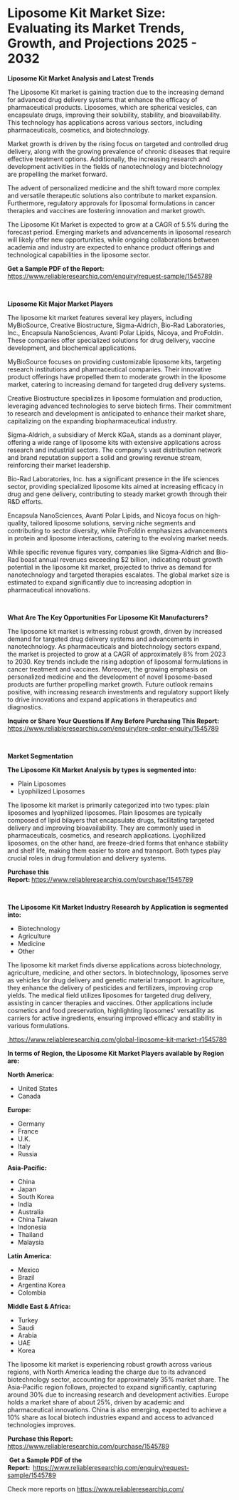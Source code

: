 <p><h1>Liposome Kit Market Size: Evaluating its Market Trends, Growth, and Projections 2025 - 2032</h1></p><p><strong>Liposome Kit Market Analysis and Latest Trends</strong></p>
<p><p>The Liposome Kit market is gaining traction due to the increasing demand for advanced drug delivery systems that enhance the efficacy of pharmaceutical products. Liposomes, which are spherical vesicles, can encapsulate drugs, improving their solubility, stability, and bioavailability. This technology has applications across various sectors, including pharmaceuticals, cosmetics, and biotechnology.</p><p>Market growth is driven by the rising focus on targeted and controlled drug delivery, along with the growing prevalence of chronic diseases that require effective treatment options. Additionally, the increasing research and development activities in the fields of nanotechnology and biotechnology are propelling the market forward.</p><p>The advent of personalized medicine and the shift toward more complex and versatile therapeutic solutions also contribute to market expansion. Furthermore, regulatory approvals for liposomal formulations in cancer therapies and vaccines are fostering innovation and market growth.</p><p>The Liposome Kit Market is expected to grow at a CAGR of 5.5% during the forecast period. Emerging markets and advancements in liposomal research will likely offer new opportunities, while ongoing collaborations between academia and industry are expected to enhance product offerings and technological capabilities in the liposome sector.</p></p>
<p><strong>Get a Sample PDF of the Report:&nbsp;</strong> <a href="https://www.reliableresearchiq.com/enquiry/request-sample/1545789?utm_campaign=3349&utm_medium=2&utm_source=Github&utm_content=ia&utm_term=08032025&utm_id=liposome-kit">https://www.reliableresearchiq.com/enquiry/request-sample/1545789</a></p>
<p>&nbsp;</p>
<p><strong>Liposome Kit Major Market Players</strong></p>
<p><p>The liposome kit market features several key players, including MyBioSource, Creative Biostructure, Sigma-Aldrich, Bio-Rad Laboratories, Inc., Encapsula NanoSciences, Avanti Polar Lipids, Nicoya, and ProFoldin. These companies offer specialized solutions for drug delivery, vaccine development, and biochemical applications.</p><p>MyBioSource focuses on providing customizable liposome kits, targeting research institutions and pharmaceutical companies. Their innovative product offerings have propelled them to moderate growth in the liposome market, catering to increasing demand for targeted drug delivery systems. </p><p>Creative Biostructure specializes in liposome formulation and production, leveraging advanced technologies to serve biotech firms. Their commitment to research and development is anticipated to enhance their market share, capitalizing on the expanding biopharmaceutical industry.</p><p>Sigma-Aldrich, a subsidiary of Merck KGaA, stands as a dominant player, offering a wide range of liposome kits with extensive applications across research and industrial sectors. The company's vast distribution network and brand reputation support a solid and growing revenue stream, reinforcing their market leadership. </p><p>Bio-Rad Laboratories, Inc. has a significant presence in the life sciences sector, providing specialized liposome kits aimed at increasing efficacy in drug and gene delivery, contributing to steady market growth through their R&D efforts.</p><p>Encapsula NanoSciences, Avanti Polar Lipids, and Nicoya focus on high-quality, tailored liposome solutions, serving niche segments and contributing to sector diversity, while ProFoldin emphasizes advancements in protein and liposome interactions, catering to the evolving market needs.</p><p>While specific revenue figures vary, companies like Sigma-Aldrich and Bio-Rad boast annual revenues exceeding $2 billion, indicating robust growth potential in the liposome kit market, projected to thrive as demand for nanotechnology and targeted therapies escalates. The global market size is estimated to expand significantly due to increasing adoption in pharmaceutical innovations.</p></p>
<p>&nbsp;</p>
<p><strong>What Are The Key Opportunities For Liposome Kit Manufacturers?</strong></p>
<p><p>The liposome kit market is witnessing robust growth, driven by increased demand for targeted drug delivery systems and advancements in nanotechnology. As pharmaceuticals and biotechnology sectors expand, the market is projected to grow at a CAGR of approximately 8% from 2023 to 2030. Key trends include the rising adoption of liposomal formulations in cancer treatment and vaccines. Moreover, the growing emphasis on personalized medicine and the development of novel liposome-based products are further propelling market growth. Future outlook remains positive, with increasing research investments and regulatory support likely to drive innovations and expand applications in therapeutics and diagnostics.</p></p>
<p><strong>Inquire or Share Your Questions If Any Before Purchasing This Report:</strong> <a href="https://www.reliableresearchiq.com/enquiry/pre-order-enquiry/1545789?utm_campaign=3349&utm_medium=2&utm_source=Github&utm_content=ia&utm_term=08032025&utm_id=liposome-kit">https://www.reliableresearchiq.com/enquiry/pre-order-enquiry/1545789</a></p>
<p>&nbsp;</p>
<p><strong>Market Segmentation</strong></p>
<p><strong>The Liposome Kit Market Analysis by types is segmented into:</strong></p>
<p><ul><li>Plain Liposomes</li><li>Lyophilized Liposomes</li></ul></p>
<p><p>The liposome kit market is primarily categorized into two types: plain liposomes and lyophilized liposomes. Plain liposomes are typically composed of lipid bilayers that encapsulate drugs, facilitating targeted delivery and improving bioavailability. They are commonly used in pharmaceuticals, cosmetics, and research applications. Lyophilized liposomes, on the other hand, are freeze-dried forms that enhance stability and shelf life, making them easier to store and transport. Both types play crucial roles in drug formulation and delivery systems.</p></p>
<p><strong>Purchase this Report:&nbsp;</strong><a href="https://www.reliableresearchiq.com/purchase/1545789?utm_campaign=3349&utm_medium=2&utm_source=Github&utm_content=ia&utm_term=08032025&utm_id=liposome-kit">https://www.reliableresearchiq.com/purchase/1545789</a></p>
<p>&nbsp;</p>
<p><strong>The Liposome Kit Market Industry Research by Application is segmented into:</strong></p>
<p><ul><li>Biotechnology</li><li>Agriculture</li><li>Medicine</li><li>Other</li></ul></p>
<p><p>The liposome kit market finds diverse applications across biotechnology, agriculture, medicine, and other sectors. In biotechnology, liposomes serve as vehicles for drug delivery and genetic material transport. In agriculture, they enhance the delivery of pesticides and fertilizers, improving crop yields. The medical field utilizes liposomes for targeted drug delivery, assisting in cancer therapies and vaccines. Other applications include cosmetics and food preservation, highlighting liposomes' versatility as carriers for active ingredients, ensuring improved efficacy and stability in various formulations.</p></p>
<p><a href="https://www.reliableresearchiq.com/global-liposome-kit-market-r1545789?utm_campaign=3349&utm_medium=2&utm_source=Github&utm_content=ia&utm_term=08032025&utm_id=liposome-kit">&nbsp;https://www.reliableresearchiq.com/global-liposome-kit-market-r1545789</a></p>
<p><strong>In terms of Region, the Liposome Kit Market Players available by Region are:</strong></p>
<p>
    <p> <strong> North America: </strong>
        <ul>
            <li>United States</li>
            <li>Canada</li>
        </ul>
        </p> 
    <p> <strong> Europe: </strong>
        <ul>
            <li>Germany</li>
            <li>France</li>
            <li>U.K.</li>
            <li>Italy</li>
            <li>Russia</li>
        </ul>
        </p> 
    <p> <strong> Asia-Pacific: </strong>
        <ul>
            <li>China</li>
            <li>Japan</li>
            <li>South Korea</li>
            <li>India</li>
            <li>Australia</li>
            <li>China Taiwan</li>
            <li>Indonesia</li>
            <li>Thailand</li>
            <li>Malaysia</li>
        </ul>
        </p> 
    <p> <strong> Latin America: </strong>
        <ul>
            <li>Mexico</li>
            <li>Brazil</li>
            <li>Argentina Korea</li>
            <li>Colombia</li>
        </ul>
        </p> 
    <p> <strong> Middle East & Africa: </strong>
        <ul>
            <li>Turkey</li>
            <li>Saudi</li>
            <li>Arabia</li>
            <li>UAE</li>
            <li>Korea</li>
        </ul>
    </p>
    </p>
<p><p>The liposome kit market is experiencing robust growth across various regions, with North America leading the charge due to its advanced biotechnology sector, accounting for approximately 35% market share. The Asia-Pacific region follows, projected to expand significantly, capturing around 30% due to increasing research and development activities. Europe holds a market share of about 25%, driven by academic and pharmaceutical innovations. China is also emerging, expected to achieve a 10% share as local biotech industries expand and access to advanced technologies improves.</p></p>
<p><strong>Purchase this Report: </strong><a href="https://www.reliableresearchiq.com/purchase/1545789?utm_campaign=3349&utm_medium=2&utm_source=Github&utm_content=ia&utm_term=08032025&utm_id=liposome-kit">https://www.reliableresearchiq.com/purchase/1545789</a></p>
<p>&nbsp;<strong>Get a Sample PDF of the Report:&nbsp;&nbsp;</strong><a href="https://www.reliableresearchiq.com/enquiry/request-sample/1545789?utm_campaign=3349&utm_medium=2&utm_source=Github&utm_content=ia&utm_term=08032025&utm_id=liposome-kit">https://www.reliableresearchiq.com/enquiry/request-sample/1545789</a></p>
<p><strong></strong></p>
<p>Check more reports on <a href="https://www.reliableresearchiq.com/?utm_campaign=3349&utm_medium=2&utm_source=Github&utm_content=ia&utm_term=08032025&utm_id=liposome-kit">https://www.reliableresearchiq.com/</a></p>